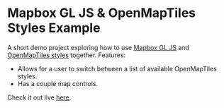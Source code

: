# Mapbox GL JS & OpenMapTiles Styles Example

A short demo project exploring how to use [Mapbox GL JS](https://github.com/mapbox/mapbox-gl-js) and [OpenMapTiles styles](https://openmaptiles.org/styles/) together. Features:

 * Allows for a user to switch between a list of available OpenMapTiles styles.
 * Has a couple map controls.

Check it out live [here](https://travelmapaddict.github.io/mapbox-gl-js-openmaptiles-styles-example/).
